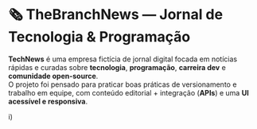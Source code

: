 # 🗞️ TheBranchNews — Jornal de Tecnologia & Programação

**TechNews** é uma empresa fictícia de jornal digital focada em notícias rápidas e curadas sobre **tecnologia**, **programação**, **carreira dev** e **comunidade open-source**.  
O projeto foi pensado para praticar boas práticas de versionamento e trabalho em equipe, com conteúdo editorial + integração (**APIs**) e uma **UI acessível e responsiva**.

i)
